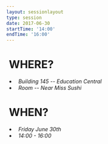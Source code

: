 ```yaml
---
layout: sessionlayout
type: session
date: 2017-06-30
startTime: '14:00'
endTime: '16:00'
---
```


&nbsp;WHERE?
============
- &nbsp;&nbsp;*Building 145 -- Education Central*
- &nbsp;&nbsp;*Room -- Near Miss Sushi*

&nbsp;WHEN?
===========

- &nbsp;&nbsp;*Friday June 30th* 
- &nbsp;&nbsp;*14:00 - 16:00*
